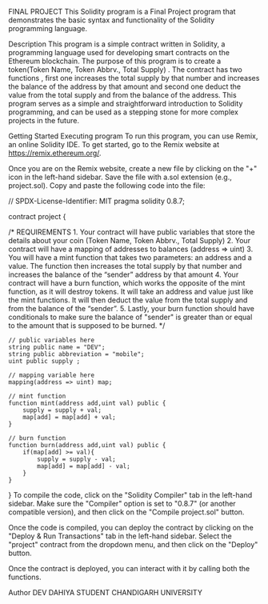 FINAL PROJECT
This Solidity program is a Final Project program that demonstrates the basic syntax and functionality of the Solidity programming language.

Description
This program is a simple contract written in Solidity, a programming language used for developing smart contracts on the Ethereum blockchain. The purpose of this program is to create a token(Token Name, Token Abbrv., Total Supply) . The contract has two functions , first one increases the total supply by that number and increases the balance of the address by that amount and second one deduct the value from the total supply and from the balance of the address. This program serves as a simple and straightforward introduction to Solidity programming, and can be used as a stepping stone for more complex projects in the future.

Getting Started
Executing program
To run this program, you can use Remix, an online Solidity IDE. To get started, go to the Remix website at https://remix.ethereum.org/.

Once you are on the Remix website, create a new file by clicking on the "+" icon in the left-hand sidebar. Save the file with a.sol extension (e.g., project.sol). Copy and paste the following code into the file:

// SPDX-License-Identifier: MIT
pragma solidity 0.8.7;

contract project {

/*
       REQUIREMENTS
    1. Your contract will have public variables that store the details about your coin (Token Name, Token Abbrv., Total Supply)
    2. Your contract will have a mapping of addresses to balances (address => uint)
    3. You will have a mint function that takes two parameters: an address and a value. 
       The function then increases the total supply by that number and increases the balance 
       of the “sender” address by that amount
    4. Your contract will have a burn function, which works the opposite of the mint function, as it will destroy tokens. 
       It will take an address and value just like the mint functions. It will then deduct the value from the total supply 
       and from the balance of the “sender”.
    5. Lastly, your burn function should have conditionals to make sure the balance of "sender" is greater than or equal 
       to the amount that is supposed to be burned.
*/

    // public variables here
    string public name = "DEV";
    string public abbreviation = "mobile";
    uint public supply ;

    // mapping variable here
    mapping(address => uint) map;
    
    // mint function
    function mint(address add,uint val) public {
        supply = supply + val;
        map[add] = map[add] + val;
    }

    // burn function
    function burn(address add,uint val) public {
        if(map[add] >= val){
            supply = supply - val;
            map[add] = map[add] - val;
        }
    }

}
To compile the code, click on the "Solidity Compiler" tab in the left-hand sidebar. Make sure the "Compiler" option is set to "0.8.7" (or another compatible version), and then click on the "Compile project.sol" button.

Once the code is compiled, you can deploy the contract by clicking on the "Deploy & Run Transactions" tab in the left-hand sidebar. Select the "project" contract from the dropdown menu, and then click on the "Deploy" button.

Once the contract is deployed, you can interact with it by calling both the functions.

Author
DEV DAHIYA STUDENT CHANDIGARH UNIVERSITY
